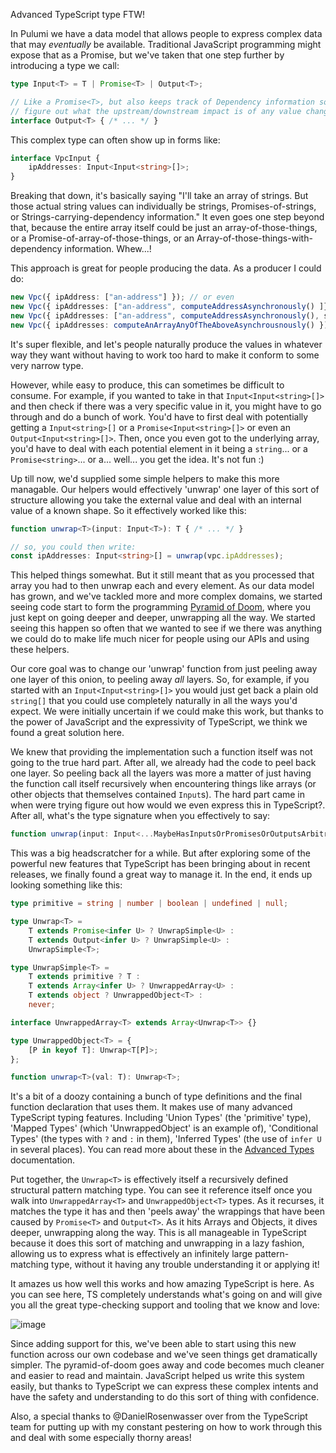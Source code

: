 Advanced TypeScript type FTW!

In Pulumi we have a data model that allows people to express complex data that may *eventually* be available. Traditional JavaScript programming might expose that as a Promise<T>, but we've taken that one step further by introducing a type we call:

```ts
type Input<T> = T | Promise<T> | Output<T>;

// Like a Promise<T>, but also keeps track of Dependency information so we can
// figure out what the upstream/downstream impact is of any value change.
interface Output<T> { /* ... */ }
```

This complex type can often show up in forms like:

```ts
interface VpcInput {
    ipAddresses: Input<Input<string>[]>;
}
```

Breaking that down, it's basically saying "I'll take an array of strings.  But those actual string values can individually be strings, Promises-of-strings, or Strings-carrying-dependency information." It even goes one step beyond that, because the entire array itself could be just an array-of-those-things, or a Promise-of-array-of-those-things, or an Array-of-those-things-with-dependency information.  Whew...!

This approach is great for people producing the data.  As a producer I could do:

```ts
new Vpc({ ipAddress: ["an-address"] }); // or even 
new Vpc({ ipAddresses: ["an-address", computeAddressAsynchronously() ]}); // or even
new Vpc({ ipAddresses: ["an-address", computeAddressAsynchronously(), someDependency.address ]}); // or even
new Vpc({ ipAddresses: computeAnArrayAnyOfTheAboveAsynchrousnously() }); // etc. etc.
```

It's super flexible, and let's people naturally produce the values in whatever way they want without having to work too hard to make it conform to some very narrow type.

However, while easy to produce, this can sometimes be difficult to consume.  For example, if you wanted to take in that `Input<Input<string>[]>` and then check if there was a very specific value in it, you might have to go through and do a bunch of work.  You'd have to first deal with potentially getting a `Input<string>[]` or a `Promise<Input<string>[]>` or even an `Output<Input<string>[]>`. Then, once you even got to the underlying array, you'd have to deal with each potential element in it being a `string`... or a `Promise<string>`... or a... well... you get the idea.  It's not fun :)

Up till now, we'd supplied some simple helpers to make this more managable.  Our helpers would effectively 'unwrap' one layer of this sort of structure allowing you take the external value and deal with an internal value of a known shape.  So it effectively worked like this:

```ts
function unwrap<T>(input: Input<T>): T { /* ... */ }

// so, you could then write:
const ipAddresses: Input<string>[] = unwrap(vpc.ipAddresses);
```

This helped things somewhat.  But it still meant that as you processed that array you had to then 
unwrap each and every element.  As our data model has grown, and we've tackled more and more
complex domains, we started seeing code start to form the programming [Pyramid of Doom](https://en.wikipedia.org/wiki/Pyramid_of_doom_(programming)), where you just kept on going deeper and deeper, unwrapping all the way.  We started seeing this happen so often that we wanted to see if we there was anything we could do to make life much nicer for people using our APIs and using these helpers.

Our core goal was to change our 'unwrap' function from just peeling away one layer of this onion, to peeling away *all* layers.  So, for example, if you started with an `Input<Input<string>[]>` you would just get back a plain old `string[]` that you could use completely naturally in all the ways you'd expect.  We were initially uncertain if we could make this work, but thanks to the power of JavaScript and the expressivity of TypeScript, we think we found a great solution here.

We knew that providing the implementation such a function itself was not going to the true hard part.  After all, we already had the code to peel back one layer.  So peeling back all the layers was more a matter of just having the function call itself recursively when encountering things like arrays (or other objects that themselves contained `Input`s).  The hard part came in when were trying figure out how would we even express this in TypeScript?.  After all, what's the type signature when you effectively to say:

```ts
function unwrap(input: Input<...MaybeHasInputsOrPromisesOrOutputsArbitrarilyDeeper...>): SomeThingWithAllTheInputsPromisesAndOutputsErased;
```

This was a big headscratcher for a while.  But after exploring some of the powerful new features that TypeScript has been bringing about in recent releases, we finally found a great way to manage it.  In the end, it ends up looking something like this:

```ts
type primitive = string | number | boolean | undefined | null;

type Unwrap<T> =
    T extends Promise<infer U> ? UnwrapSimple<U> :
    T extends Output<infer U> ? UnwrapSimple<U> :
    UnwrapSimple<T>;

type UnwrapSimple<T> =
    T extends primitive ? T :
    T extends Array<infer U> ? UnwrappedArray<U> :
    T extends object ? UnwrappedObject<T> :
    never;

interface UnwrappedArray<T> extends Array<Unwrap<T>> {}

type UnwrappedObject<T> = {
    [P in keyof T]: Unwrap<T[P]>;
};

function unwrap<T>(val: T): Unwrap<T>;
```

It's a bit of a doozy containing a bunch of type definitions and the final function declaration that uses them.  It makes use of many advanced TypeScript typing features.  Including 'Union Types' (the 'primitive' type), 'Mapped Types' (which 'UnwrappedObject' is an example of), 'Conditional Types' (the types with `?` and `:` in them), 'Inferred Types' (the use of `infer U` in several places).  You can read more about these in the [Advanced Types](https://www.typescriptlang.org/docs/handbook/advanced-types.html) documentation.

Put together, the `Unwrap<T>` is effectively itself a recursively defined structural pattern matching type.  You can see it reference itself once you walk into `UnwrappedArray<T>` and `UnwrappedObject<T>` types. As it recurses, it matches the type it has and then 'peels away' the wrappings that have been caused by `Promise<T>` and `Output<T>`.  As it hits Arrays and Objects, it dives deeper, unwrapping along the way.  This is all manageable in TypeScript because it does this sort of matching and unwrapping in a lazy fashion, allowing us to express what is effectively an infinitely large pattern-matching type, without it having any trouble understanding it or applying it!

It amazes us how well this works and how amazing TypeScript is here.  As you can see here, TS completely understands what's going on and will give you all the great type-checking support and tooling that we know and love:

![image](https://user-images.githubusercontent.com/4564579/45712608-9e6cd100-bb41-11e8-90dd-b4fe79d236fe.png)

Since adding support for this, we've been able to start using this new function across our own codebase and we've seen things get dramatically simpler.  The pyramid-of-doom goes away and code becomes much cleaner and easier to read and maintain.  JavaScript helped us write this system easily, but thanks to TypeScript we can express these complex intents and have the safety and understanding to do this sort of thing with confidence.

Also, a special thanks to @DanielRosenwasser over from the TypeScript team for putting up with my constant pestering on how to work through this and deal with some especially thorny areas!
